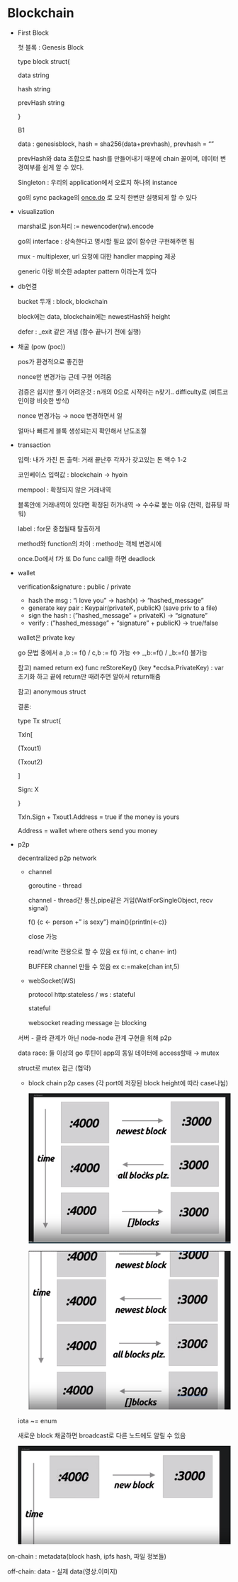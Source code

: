 # Blockchain

- First Block
    
    첫 블록 : Genesis Block
    
    type block struct{
    
    data string
    
    hash string
    
    prevHash string
    
    }
    
    B1
    
    data : genesisblock, hash = sha256(data+prevhash), prevhash = “”
    
    prevHash와 data 조합으로 hash를 만들어내기 때문에 chain 꼴이며, 데이터 변경여부를 쉽게 알 수 있다.
    
    Singleton : 우리의 application에서 오로지 하나의 instance
    
    go의 sync package의 [once.do](http://once.do) 로 오직 한번만 실행되게 할 수 있다
    
- visualization
    
    marshal로 json처리 := newencoder(rw).encode
    
    go의 interface : 상속한다고 명시할 필요 없이 함수만 구현해주면 됨
    
    mux - multiplexer, url 요청에 대한 handler mapping 제공
    
    generic 이랑 비슷한 adapter pattern 이라는게 있다
    
- db연결
    
    bucket 두개 : block, blockchain
    
    block에는 data, blockchain에는 newestHash와 height
    
    defer : _exit 같은 개념 (함수 끝나기 전에 실행)
    
- 채굴 (pow (poc))
    
    pos가 환경적으로 좋긴한
    
    nonce만 변경가능 근데 구현 어려움
    
    검증은 쉽지만 풀기 어려운것 : n개의 0으로 시작하는 n찾기.. difficulty로 (비트코인이랑 비슷한 방식)
    
    nonce 변경가능 → noce 변경하면서 일
    
    얼마나 빠르게 블록 생성되는지 확인해서 난도조절
    
- transaction
    
    입력: 내가 가진 돈 출력: 거래 끝난후 각자가 갖고있는 돈 액수 1-2
    
    코인베이스 입력값 : blockchain → hyoin
    
    mempool : 확정되지 않은 거래내역
    
    블록안에 거래내역이 있다면 확정된 허가내역 → 수수료 붙는 이유 (전력, 컴퓨팅 파워)
    
    label : for문 중첩될때 탈출하게
    
    method와 function의 차이 : method는 객체 변경시에 
    
    once.Do에서 f가 또 Do func call을 하면 deadlock
    
- wallet
    
    verification&signature : public  / private
    
    - hash the msg : “i love you” → hash(x) → “hashed_message”
    - generate key pair : Keypair(privateK, publicK) (save priv to a file)
    - sign the hash : (”hashed_message”  + privateK) → “signature”
    - verify : (”hashed_message” + “signature” + publicK) → true/false
    
    wallet은 private key
    
    go 문법 중에서 a ,b := f() / c,b := f() 가능 ↔ _,b:=f() / _b:=f() 불가능
    
    참고) named return ex) func reStoreKey() (key *ecdsa.PrivateKey) : var 초기화 하고 끝에 return만 때려주면 알아서 return해줌
    
    참고) anonymous struct
    
    결론:
    
    type Tx struct{
    
    TxIn[
    
    (Txout1)
    
    (Txout2)
    
    ]
    
    Sign: X
    
    }
    
    TxIn.Sign + Txout1.Address = true if the money is yours
    
    Address = wallet where others send you money
    
- p2p
    
    decentralized p2p network
    
    - channel
        
        goroutine - thread
        
        channel - thread간 통신,pipe같은 거임(WaitForSingleObject, recv signal)
        
        f() {c ← person +” is sexy”} main(){println(←c)}
        
        close 가능
        
        read/write 전용으로 할 수 있음 ex f(i int, c chan← int)
        
        BUFFER channel 만들 수 있음 ex c:=make(chan int,5)
        
    - webSocket(WS)
        
        protocol http:stateless / ws : stateful
        
        stateful
        
        websocket reading message 는 blocking
        
    
    서버 - 클라 관계가 아닌 node-node 관계 구현을 위해 p2p
    
    data race: 둘 이상의 go 루틴이 app의 동일 데이터에 access할때 → mutex
    
    struct로 mutex 접근 (협약)
    
    - block chain p2p cases (각 port에 저장된 block height에 따라 case나뉨)
        
        ![Untitled](/assets/Blockchain/Untitled.png)
        
        ![Untitled](/assets/Blockchain/Untitled%201.png)
        
    
    iota ~= enum
    
    새로운 block 채굴하면 broadcast로 다른 노드에도 알릴 수 있음
    
    ![Untitled](/assets/Blockchain/Untitled%202.png)
    

on-chain : metadata(block hash, ipfs hash, 파일 정보들)

off-chain: data - 실제 data(영상.이미지)